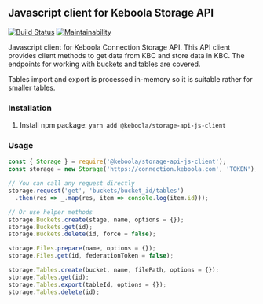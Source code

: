 ## Javascript client for Keboola Storage API

[![Build Status](https://travis-ci.org/keboola/storage-api-js-client.svg?branch=master)](https://travis-ci.org/keboola/storage-api-js-client)
[![Maintainability](https://api.codeclimate.com/v1/badges/9f01593c5e780c783618/maintainability)](https://codeclimate.com/github/keboola/storage-api-js-client/maintainability)

Javascript client for Keboola Connection Storage API. This API client provides client methods to get data from KBC and store data in KBC. The endpoints for working with buckets and tables are covered.

Tables import and export is processed in-memory so it is suitable rather for smaller tables.

### Installation

1. Install npm package: `yarn add @keboola/storage-api-js-client`


### Usage

```javascript
const { Storage } = require('@keboola/storage-api-js-client');
const storage = new Storage('https://connection.keboola.com', 'TOKEN');

// You can call any request directly
storage.request('get', 'buckets/bucket_id/tables')
  .then(res => _.map(res, item => console.log(item.id)));

// Or use helper methods
storage.Buckets.create(stage, name, options = {});
storage.Buckets.get(id);
storage.Buckets.delete(id, force = false);

storage.Files.prepare(name, options = {});
storage.Files.get(id, federationToken = false);

storage.Tables.create(bucket, name, filePath, options = {});
storage.Tables.get(id);
storage.Tables.export(tableId, options = {});
storage.Tables.delete(id);
```
